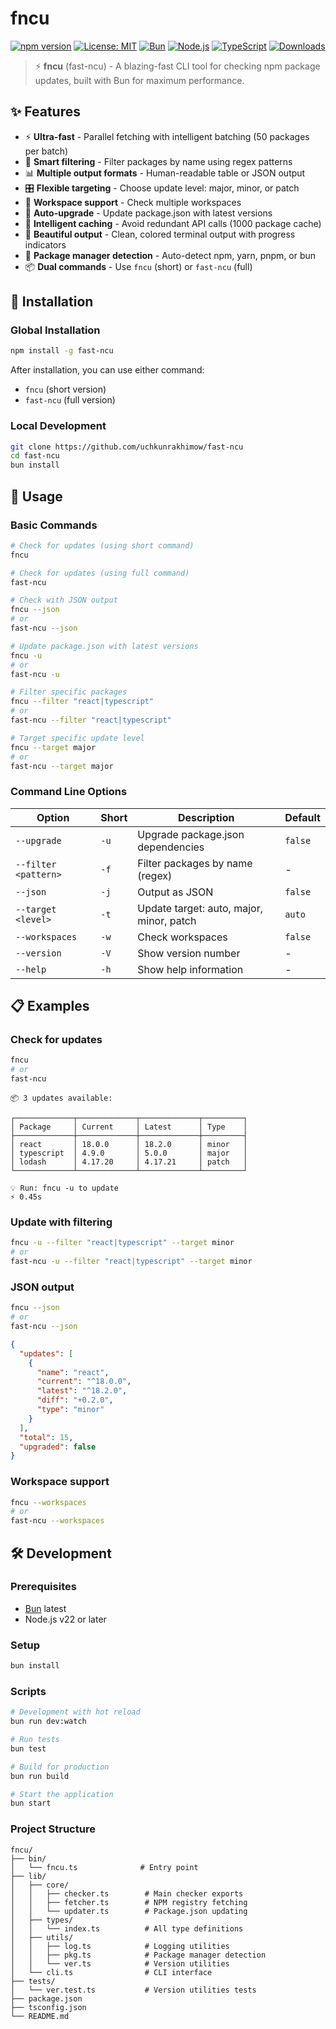 # fncu

[![npm version](https://img.shields.io/npm/v/fast-ncu.svg)](https://www.npmjs.com/package/fast-ncu)
[![License: MIT](https://img.shields.io/badge/License-MIT-yellow.svg)](https://opensource.org/licenses/MIT)
[![Bun](https://img.shields.io/badge/Bun-latest-000000?logo=bun)](https://bun.sh)
[![Node.js](https://img.shields.io/badge/Node.js-22+-339933?logo=node.js)](https://nodejs.org)
[![TypeScript](https://img.shields.io/badge/TypeScript-5.9+-3178C6?logo=typescript)](https://www.typescriptlang.org)
[![Downloads](https://img.shields.io/npm/dm/fast-ncu.svg)](https://www.npmjs.com/package/fast-ncu)

> ⚡ **fncu** (fast-ncu) - A blazing-fast CLI tool for checking npm package updates, built with Bun for maximum performance.

## ✨ Features

- ⚡ **Ultra-fast** - Parallel fetching with intelligent batching (50 packages per batch)
- 🎯 **Smart filtering** - Filter packages by name using regex patterns
- 📊 **Multiple output formats** - Human-readable table or JSON output
- 🎛️ **Flexible targeting** - Choose update level: major, minor, or patch
- 🏢 **Workspace support** - Check multiple workspaces
- 🔄 **Auto-upgrade** - Update package.json with latest versions
- 💾 **Intelligent caching** - Avoid redundant API calls (1000 package cache)
- 🎨 **Beautiful output** - Clean, colored terminal output with progress indicators
- 🔧 **Package manager detection** - Auto-detect npm, yarn, pnpm, or bun
- 📦 **Dual commands** - Use `fncu` (short) or `fast-ncu` (full)

## 🚀 Installation

### Global Installation

```bash
npm install -g fast-ncu
```

After installation, you can use either command:

- `fncu` (short version)
- `fast-ncu` (full version)

### Local Development

```bash
git clone https://github.com/uchkunrakhimow/fast-ncu
cd fast-ncu
bun install
```

## 📖 Usage

### Basic Commands

```bash
# Check for updates (using short command)
fncu

# Check for updates (using full command)
fast-ncu

# Check with JSON output
fncu --json
# or
fast-ncu --json

# Update package.json with latest versions
fncu -u
# or
fast-ncu -u

# Filter specific packages
fncu --filter "react|typescript"
# or
fast-ncu --filter "react|typescript"

# Target specific update level
fncu --target major
# or
fast-ncu --target major
```

### Command Line Options

| Option               | Short | Description                              | Default |
| -------------------- | ----- | ---------------------------------------- | ------- |
| `--upgrade`          | `-u`  | Upgrade package.json dependencies        | `false` |
| `--filter <pattern>` | `-f`  | Filter packages by name (regex)          | -       |
| `--json`             | `-j`  | Output as JSON                           | `false` |
| `--target <level>`   | `-t`  | Update target: auto, major, minor, patch | `auto`  |
| `--workspaces`       | `-w`  | Check workspaces                         | `false` |
| `--version`          | `-V`  | Show version number                      | -       |
| `--help`             | `-h`  | Show help information                    | -       |

## 📋 Examples

### Check for updates

```bash
fncu
# or
fast-ncu
```

```
📦 3 updates available:

┌─────────────┬─────────────┬─────────────┬─────────┐
│ Package     │ Current     │ Latest      │ Type    │
├─────────────┼─────────────┼─────────────┼─────────┤
│ react       │ 18.0.0      │ 18.2.0      │ minor   │
│ typescript  │ 4.9.0       │ 5.0.0       │ major   │
│ lodash      │ 4.17.20     │ 4.17.21     │ patch   │
└─────────────┴─────────────┴─────────────┴─────────┘

💡 Run: fncu -u to update
⚡ 0.45s
```

### Update with filtering

```bash
fncu -u --filter "react|typescript" --target minor
# or
fast-ncu -u --filter "react|typescript" --target minor
```

### JSON output

```bash
fncu --json
# or
fast-ncu --json
```

```json
{
  "updates": [
    {
      "name": "react",
      "current": "^18.0.0",
      "latest": "^18.2.0",
      "diff": "+0.2.0",
      "type": "minor"
    }
  ],
  "total": 15,
  "upgraded": false
}
```

### Workspace support

```bash
fncu --workspaces
# or
fast-ncu --workspaces
```

## 🛠️ Development

### Prerequisites

- [Bun](https://bun.sh) latest
- Node.js v22 or later

### Setup

```bash
bun install
```

### Scripts

```bash
# Development with hot reload
bun run dev:watch

# Run tests
bun test

# Build for production
bun run build

# Start the application
bun start
```

### Project Structure

```
fncu/
├── bin/
│   └── fncu.ts              # Entry point
├── lib/
│   ├── core/
│   │   ├── checker.ts        # Main checker exports
│   │   ├── fetcher.ts        # NPM registry fetching
│   │   └── updater.ts        # Package.json updating
│   ├── types/
│   │   └── index.ts          # All type definitions
│   ├── utils/
│   │   ├── log.ts            # Logging utilities
│   │   ├── pkg.ts            # Package manager detection
│   │   └── ver.ts            # Version utilities
│   └── cli.ts                # CLI interface
├── tests/
│   └── ver.test.ts           # Version utilities tests
├── package.json
├── tsconfig.json
└── README.md
```
